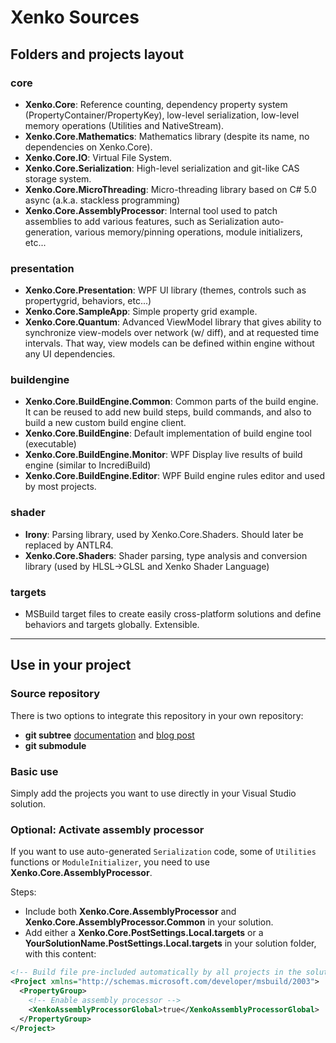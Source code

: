 Xenko Sources
=============

Folders and projects layout
---------------------------

### core ###

* __Xenko.Core__:
   Reference counting, dependency property system (PropertyContainer/PropertyKey), low-level serialization, low-level memory operations (Utilities and NativeStream).
* __Xenko.Core.Mathematics__:
   Mathematics library (despite its name, no dependencies on Xenko.Core).
* __Xenko.Core.IO__:
   Virtual File System.
* __Xenko.Core.Serialization__:
   High-level serialization and git-like CAS storage system.
* __Xenko.Core.MicroThreading__:
   Micro-threading library based on C# 5.0 async (a.k.a. stackless programming)
* __Xenko.Core.AssemblyProcessor__:
   Internal tool used to patch assemblies to add various features, such as Serialization auto-generation, various memory/pinning operations, module initializers, etc...

### presentation ###

* __Xenko.Core.Presentation__: WPF UI library (themes, controls such as propertygrid, behaviors, etc...)
* __Xenko.Core.SampleApp__: Simple property grid example.
* __Xenko.Core.Quantum__: Advanced ViewModel library that gives ability to synchronize view-models over network (w/ diff), and at requested time intervals. That way, view models can be defined within engine without any UI dependencies.

### buildengine ###

* __Xenko.Core.BuildEngine.Common__:
   Common parts of the build engine. It can be reused to add new build steps, build commands, and also to build a new custom build engine client.
* __Xenko.Core.BuildEngine__: Default implementation of build engine tool (executable)
* __Xenko.Core.BuildEngine.Monitor__: WPF Display live results of build engine (similar to IncrediBuild)
* __Xenko.Core.BuildEngine.Editor__: WPF Build engine rules editor
and used by most projects.

### shader ###

* __Irony__: Parsing library, used by Xenko.Core.Shaders. Should later be replaced by ANTLR4.
* __Xenko.Core.Shaders__: Shader parsing, type analysis and conversion library (used by HLSL->GLSL and Xenko Shader Language)

### targets ###

* MSBuild target files to create easily cross-platform solutions and define behaviors and targets globally. Extensible.

----------

Use in your project
-------------------

### Source repository ###

There is two options to integrate this repository in your own repository:

* __git subtree__ [documentation](https://github.com/git/git/blob/master/contrib/subtree/git-subtree.txt) and [blog post](http://psionides.eu/2010/02/04/sharing-code-between-projects-with-git-subtree/)
* __git submodule__

### Basic use ###

Simply add the projects you want to use directly in your Visual Studio solution.

### Optional: Activate assembly processor ###

If you want to use auto-generated `Serialization` code, some of `Utilities` functions or `ModuleInitializer`, you need to use __Xenko.Core.AssemblyProcessor__.

Steps:

* Include both __Xenko.Core.AssemblyProcessor__ and __Xenko.Core.AssemblyProcessor.Common__ in your solution.
* Add either a __Xenko.Core.PostSettings.Local.targets__ or a __YourSolutionName.PostSettings.Local.targets__ in your solution folder, with this content:

```xml
<!-- Build file pre-included automatically by all projects in the solution -->
<Project xmlns="http://schemas.microsoft.com/developer/msbuild/2003">
  <PropertyGroup>
    <!-- Enable assembly processor -->
    <XenkoAssemblyProcessorGlobal>true</XenkoAssemblyProcessorGlobal>
  </PropertyGroup>
</Project>
```
